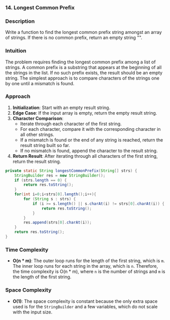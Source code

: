 ### 14. Longest Common Prefix

### Description
Write a function to find the longest common prefix string amongst an array of strings. If there is no common prefix, return an empty string "".

### Intuition
The problem requires finding the longest common prefix among a list of strings. A common prefix is a substring that appears at the beginning of all the strings in the list. If no such prefix exists, the result should be an empty string. The simplest approach is to compare characters of the strings one by one until a mismatch is found.

### Approach
1. **Initialization**: Start with an empty result string.
2. **Edge Case**: If the input array is empty, return the empty result string.
3. **Character Comparison**:
    - Iterate through each character of the first string.
    - For each character, compare it with the corresponding character in all other strings.
    - If a mismatch is found or the end of any string is reached, return the result string built so far.
    - If no mismatch is found, append the character to the result string.
4. **Return Result**: After iterating through all characters of the first string, return the result string.

```java
private static String longestCommonPrefix(String[] strs) {
    StringBuilder res = new StringBuilder();
    if (strs.length == 0) {
        return res.toString();
    }
    for(int i=0;i<strs[0].length();i++){
        for (String s : strs) {
            if (i >= s.length() || s.charAt(i) != strs[0].charAt(i)) {
                return res.toString();
            }
        }
        res.append(strs[0].charAt(i));
    }
    return res.toString();
}
```

### Time Complexity
- **O(n \* m)**: The outer loop runs for the length of the first string, which is `m`. The inner loop runs for each string in the array, which is `n`. Therefore, the time complexity is O(n \* m), where `n` is the number of strings and `m` is the length of the first string.

### Space Complexity
- **O(1)**: The space complexity is constant because the only extra space used is for the `StringBuilder` and a few variables, which do not scale with the input size.